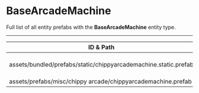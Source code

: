 # BaseArcadeMachine
Full list of all <Badge type="warning" text="2"/> entity prefabs with the **BaseArcadeMachine** entity type.

---
| ID & Path |
| --- |
| <a href="#1418740895"><Badge id="1418740895" type="tip" text="#"/></a> <Badge type="tip" text="1418740895"/> <Badge type="info" text="RealmedRemove"/> <Badge type="info" text="Model"/> <Badge type="info" text="Rust.PropRenderer"/> <br> assets/bundled/prefabs/static/chippyarcademachine.static.prefab |
| <a href="#4267988016"><Badge id="4267988016" type="tip" text="#"/></a> <Badge type="tip" text="4267988016"/> <Badge type="info" text="RealmedRemove"/> <Badge type="info" text="GroundWatch"/> <Badge type="info" text="DestroyOnGroundMissing"/> <Badge type="info" text="Deployable"/> <Badge type="info" text="Construction"/> <Badge type="info" text="Model"/> <Badge type="info" text="Rust.PropRenderer"/> <br> assets/prefabs/misc/chippy arcade/chippyarcademachine.prefab |
